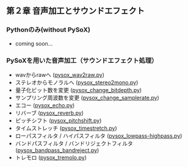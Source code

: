 ## 第２章 音声加工とサウンドエフェクト
### Pythonのみ(without PySoX)
- coming soon...
### PySoXを用いた音声加工（サウンドエフェクト処理）
- wavからrawへ ([pysox_wav2raw.py](https://github.com/tam17aki/speech_process_exercise/blob/master/Chapter2_SoundEffect/pysox_wav2raw.py))
- ステレオからモノラルへ ([pysox_stereo2mono.py](https://github.com/tam17aki/speech_process_exercise/blob/master/Chapter2_SoundEffect/pysox_stereo2mono.py))
- 量子化ビット数を変更 ([pysox_change_bitdepth.py](https://github.com/tam17aki/speech_process_exercise/blob/master/Chapter2_SoundEffect/pysox_change_bitdepth.py))
- サンプリング周波数を変更 ([pysox_change_samplerate.py](https://github.com/tam17aki/speech_process_exercise/blob/master/Chapter2_SoundEffect/pysox_samplerate.py))
- エコー ([pysox_echo.py](https://github.com/tam17aki/speech_process_exercise/blob/master/Chapter2_SoundEffect/pysox_echo.py))
- リバーブ ([pysox_reverb.py](https://github.com/tam17aki/speech_process_exercise/blob/master/Chapter2_SoundEffect/pysox_reverb.py))
- ピッチシフト ([pysox_pitchshift.py](https://github.com/tam17aki/speech_process_exercise/blob/master/Chapter2_SoundEffect/pysox_pitchshift.py))
- タイムストレッチ ([pysox_timestretch.py](https://github.com/tam17aki/speech_process_exercise/blob/master/Chapter2_SoundEffect/pysox_timestretch.py))
- ローパスフィルタ / ハイパスフィルタ ([pysox_lowpass-highpass.py](https://github.com/tam17aki/speech_process_exercise/blob/master/Chapter2_SoundEffect/pysox_lowpass-highpass.py))
- バンドパスフィルタ / バンドリジェクトフィルタ ([pysox_bandpass_bandreject.py](https://github.com/tam17aki/speech_process_exercise/blob/master/Chapter2_SoundEffect/pysox_bandpass_bandreject.py))
- トレモロ ([pysox_tremolo.py](https://github.com/tam17aki/speech_process_exercise/blob/master/Chapter2_SoundEffect/pysox_tremolo.py))

